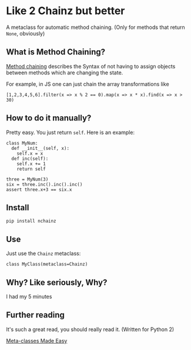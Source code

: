 # Like 2 Chainz but better

A metaclass for automatic method chaining. (Only for methods that return `None`, obviously)

## What is Method Chaining?

[Method chaining](https://en.wikipedia.org/wiki/Method_chaining) describes the Syntax of not having to assign objects
between methods which are changing the state.

For example, in JS one can just chain the array transformations like

```
[1,2,3,4,5,6].filter(x => x % 2 == 0).map(x => x * x).find(x => x > 30)
```

## How to do it manually?

Pretty easy. You just return `self`. Here is an example:

```
class MyNum:
  def __init__(self, x):
    self.x = x
  def inc(self):
    self.x += 1
    return self

three = MyNum(3)
six = three.inc().inc().inc()
assert three.x+3 == six.x
```

## Install

```
pip install nchainz
```

## Use

Just use the `Chainz` metaclass:

```
class MyClass(metaclass=Chainz)
```

## Why? Like seriously, Why?

I had my 5 minutes

## Further reading

It's such a great read, you should really read it. (Written for Python 2)

[Meta-classes Made Easy](https://web.archive.org/web/20200124090402id_/http://www.voidspace.org.uk/python/articles/metaclasses.shtml)
